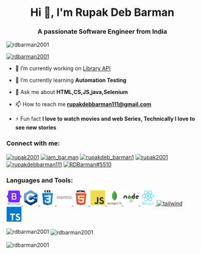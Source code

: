 
<h1 align="center">Hi 👋, I'm Rupak Deb Barman</h1>
<h3 align="center">A passionate Software Engineer from India</h3>

<p align="left"> <img src="https://komarev.com/ghpvc/?username=rdbarman2001&label=Profile%20views&color=0e75b6&style=flat" alt="rdbarman2001" /> </p>

<p align="left"> <a href="https://github.com/ryo-ma/github-profile-trophy"><img src="https://github-profile-trophy.vercel.app/?username=rdbarman2001" alt="rdbarman2001" /></a> </p>

- 🔭 I’m currently working on [Library API](https://github.com/RDBarman2001/LIBRARY-API.git)

- 🌱 I’m currently learning **Automation Testing**

- 💬 Ask me about **HTML,CS,JS,java,Selenium**

- 📫 How to reach me **rupakdebbarman111@gmail.com**

- ⚡ Fun fact **I love to watch movies and web Series, Technically I love to see new stories**

<h3 align="left">Connect with me:</h3>
<p align="left">
<a href="https://linkedin.com/in/rupak2001" target="blank"><img align="center" src="https://raw.githubusercontent.com/rahuldkjain/github-profile-readme-generator/master/src/images/icons/Social/linked-in-alt.svg" alt="rupak2001" height="30" width="40" /></a>
<a href="https://instagram.com/iam_bar.man" target="blank"><img align="center" src="https://raw.githubusercontent.com/rahuldkjain/github-profile-readme-generator/master/src/images/icons/Social/instagram.svg" alt="iam_bar.man" height="30" width="40" /></a>
<a href="https://www.hackerrank.com/rupakdeb_barman1" target="blank"><img align="center" src="https://raw.githubusercontent.com/rahuldkjain/github-profile-readme-generator/master/src/images/icons/Social/hackerrank.svg" alt="rupakdeb_barman1" height="30" width="40" /></a>
<a href="https://www.leetcode.com/rupak2001" target="blank"><img align="center" src="https://raw.githubusercontent.com/rahuldkjain/github-profile-readme-generator/master/src/images/icons/Social/leet-code.svg" alt="rupak2001" height="30" width="40" /></a>
<a href="https://auth.geeksforgeeks.org/user/rupakdebbarman111" target="blank"><img align="center" src="https://raw.githubusercontent.com/rahuldkjain/github-profile-readme-generator/master/src/images/icons/Social/geeks-for-geeks.svg" alt="rupakdebbarman111" height="30" width="40" /></a>
<a href="https://discord.gg/RDBarman#5510" target="blank"><img align="center" src="https://raw.githubusercontent.com/rahuldkjain/github-profile-readme-generator/master/src/images/icons/Social/discord.svg" alt="RDBarman#5510" height="30" width="40" /></a>
</p>

<h3 align="left">Languages and Tools:</h3>
<p align="left"> <a href="https://getbootstrap.com" target="_blank" rel="noreferrer"> <img src="https://raw.githubusercontent.com/devicons/devicon/master/icons/bootstrap/bootstrap-plain-wordmark.svg" alt="bootstrap" width="40" height="40"/> </a> <a href="https://www.w3schools.com/cpp/" target="_blank" rel="noreferrer"> <img src="https://raw.githubusercontent.com/devicons/devicon/master/icons/cplusplus/cplusplus-original.svg" alt="cplusplus" width="40" height="40"/> </a> <a href="https://www.w3schools.com/css/" target="_blank" rel="noreferrer"> <img src="https://raw.githubusercontent.com/devicons/devicon/master/icons/css3/css3-original-wordmark.svg" alt="css3" width="40" height="40"/> </a> <a href="https://expressjs.com" target="_blank" rel="noreferrer"> <img src="https://raw.githubusercontent.com/devicons/devicon/master/icons/express/express-original-wordmark.svg" alt="express" width="40" height="40"/> </a> <a href="https://www.w3.org/html/" target="_blank" rel="noreferrer"> <img src="https://raw.githubusercontent.com/devicons/devicon/master/icons/html5/html5-original-wordmark.svg" alt="html5" width="40" height="40"/> </a> <a href="https://developer.mozilla.org/en-US/docs/Web/JavaScript" target="_blank" rel="noreferrer"> <img src="https://raw.githubusercontent.com/devicons/devicon/master/icons/javascript/javascript-original.svg" alt="javascript" width="40" height="40"/> </a> <a href="https://www.mongodb.com/" target="_blank" rel="noreferrer"> <img src="https://raw.githubusercontent.com/devicons/devicon/master/icons/mongodb/mongodb-original-wordmark.svg" alt="mongodb" width="40" height="40"/> </a> <a href="https://nodejs.org" target="_blank" rel="noreferrer"> <img src="https://raw.githubusercontent.com/devicons/devicon/master/icons/nodejs/nodejs-original-wordmark.svg" alt="nodejs" width="40" height="40"/> </a> <a href="https://reactjs.org/" target="_blank" rel="noreferrer"> <img src="https://raw.githubusercontent.com/devicons/devicon/master/icons/react/react-original-wordmark.svg" alt="react" width="40" height="40"/> </a> <a href="https://tailwindcss.com/" target="_blank" rel="noreferrer"> <img src="https://www.vectorlogo.zone/logos/tailwindcss/tailwindcss-icon.svg" alt="tailwind" width="40" height="40"/> </a> <a href="https://www.typescriptlang.org/" target="_blank" rel="noreferrer"> <img src="https://raw.githubusercontent.com/devicons/devicon/master/icons/typescript/typescript-original.svg" alt="typescript" width="40" height="40"/> </a> </p>

<p><img align="left" src="https://github-readme-stats.vercel.app/api/top-langs?username=rdbarman2001&show_icons=true&locale=en&layout=compact" alt="rdbarman2001" /></p>

<p>&nbsp;<img align="center" src="https://github-readme-stats.vercel.app/api?username=rdbarman2001&show_icons=true&locale=en" alt="rdbarman2001" /></p>

<p><img align="center" src="https://github-readme-streak-stats.herokuapp.com/?user=rdbarman2001&" alt="rdbarman2001" /></p>
